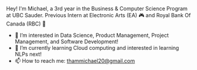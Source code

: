 Hey! I'm Michael, a 3rd year in the Business & Computer Science Program at UBC Sauder. 
Previous Intern at Electronic Arts (EA) 🎮 and Royal Bank Of Canada (RBC) 💸

- 👀 I’m interested in Data Science, Product Management, Project Management, and Software Development!
- 🌱 I’m currently learning Cloud computing and interested in learning NLPs next!
- 📫 How to reach me: thammichael20@gmail.com

<!---
miketham24/miketham24 is a ✨ special ✨ repository because its `README.md` (this file) appears on your GitHub profile.
You can click the Preview link to take a look at your changes.
--->
